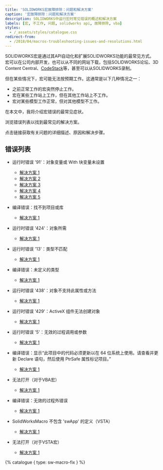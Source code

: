 ```yaml
---
title: 'SOLIDWORKS宏故障排除：问题和解决方案'
caption: '宏故障排除：问题和解决方案'
description: SOLIDWORKS中运行宏时常见错误的概述和解决方案
labels: [宏, 不工作, 问题, solidworks api, 故障排除, vba]
styles:
  - /_assets/styles/catalogue.css
redirect-from:
  - /2018/04/macros-troubleshooting-issues-and-resolutions.html
---
```

SOLIDWORKS宏是通过其API自动化和扩展SOLIDWORKS功能的最常见方式。
宏可以在公司内部开发，也可以从不同的网站下载，包括SOLIDWORKS论坛、3D Content Central、[CodeStack](/docs/codestack/solidworks-tools)等，甚至可以从SOLIDWORKS录制。

但在某些情况下，宏可能无法按预期工作。这通常是以下几种情况之一：

* 之前正常工作的宏突然停止工作。
* 宏在某些工作站上工作，但在其他工作站上不工作。
* 宏对某些模型工作正常，但对其他模型不工作。

在本文中，我将介绍宏错误的最常见症状。

浏览错误列表以找到最常见的解决方案。

点击链接获取有关问题的详细描述、原因和解决步骤。

## 错误列表

* 运行时错误 '91'：对象变量或 With 块变量未设置
  * [解决方案 1](/docs/codestack/solidworks-api/troubleshooting/macros/assembly-drawing-lightweight-components/)
  * [解决方案 2](/docs/codestack/solidworks-api/troubleshooting/macros/macro-multiple-entry-points/)
  * [解决方案 3](/docs/codestack/solidworks-api/troubleshooting/macros/create-sketch-segments-error/)
  * [解决方案 4](/docs/codestack/solidworks-api/troubleshooting/macros/preconditions-not-met/)
  * [解决方案 5](/docs/codestack/solidworks-api/troubleshooting/macros/selection-inconsistency/)

* 编译错误：找不到项目或库
  * [解决方案 1](/docs/codestack/solidworks-api/troubleshooting/macros/missing-solidworks-type-library-references/)

* 运行时错误 '424'：对象所需
  * [解决方案 1](/docs/codestack/solidworks-api/troubleshooting/macros/merged-macro-error/)

* 运行时错误 '13'：类型不匹配
  * [解决方案 1](/docs/codestack/solidworks-api/troubleshooting/macros/preconditions-not-met/)

* 编译错误：未定义的类型
  * [解决方案 1](/docs/codestack/solidworks-api/troubleshooting/macros/swb-macro-error/)

* 运行时错误 '438'：对象不支持此属性或方法
  * [解决方案 1](/docs/codestack/solidworks-api/troubleshooting/macros/future-version-apis/)

* 运行时错误 '429'：ActiveX 组件无法创建对象
  * [解决方案 1](/docs/codestack/solidworks-api/troubleshooting/macros/missing-com-component/)

* 运行时错误 '5'：无效的过程调用或参数
  * [解决方案 1](/docs/codestack/solidworks-api/troubleshooting/macros/model-title-inconsistency-displaying-extension/)

* 编译错误：显示“此项目中的代码必须更新以在 64 位系统上使用。请查看并更新 Declare 语句，然后使用 PtrSafe 属性标记项目。”
  * [解决方案 1](/docs/codestack/solidworks-api/troubleshooting/macros/windows-api-functions-incorrect-use/)

* 无法打开（对于VBA宏）
  * [解决方案 1](/docs/codestack/solidworks-api/troubleshooting/macros/too-long-macro-path/)

* 编译错误：无效的过程外错误
  * [解决方案 1](/docs/codestack/solidworks-api/troubleshooting/macros/too-long-vba-macro-line/)

* SolidWorksMacro 不包含 'swApp' 的定义（VSTA）
  * [解决方案 1](/docs/codestack/solidworks-api/troubleshooting/macros/vsta-invalid-namespace/)

* 无法打开（对于VSTA宏）
  * [解决方案 1](/docs/codestack/solidworks-api/troubleshooting/macros/run-vsta-macro-error/)

{% catalogue { type: sw-macro-fix } %}